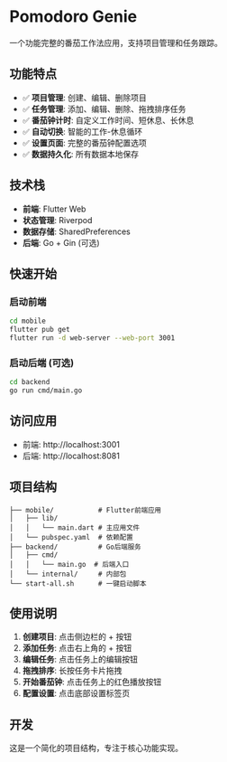 # Pomodoro Genie

一个功能完整的番茄工作法应用，支持项目管理和任务跟踪。

## 功能特点

- ✅ **项目管理**: 创建、编辑、删除项目
- ✅ **任务管理**: 添加、编辑、删除、拖拽排序任务
- ✅ **番茄钟计时**: 自定义工作时间、短休息、长休息
- ✅ **自动切换**: 智能的工作-休息循环
- ✅ **设置页面**: 完整的番茄钟配置选项
- ✅ **数据持久化**: 所有数据本地保存

## 技术栈

- **前端**: Flutter Web
- **状态管理**: Riverpod
- **数据存储**: SharedPreferences
- **后端**: Go + Gin (可选)

## 快速开始

### 启动前端
```bash
cd mobile
flutter pub get
flutter run -d web-server --web-port 3001
```

### 启动后端 (可选)
```bash
cd backend
go run cmd/main.go
```

## 访问应用

- 前端: http://localhost:3001
- 后端: http://localhost:8081

## 项目结构

```
├── mobile/           # Flutter前端应用
│   ├── lib/
│   │   └── main.dart # 主应用文件
│   └── pubspec.yaml  # 依赖配置
├── backend/          # Go后端服务
│   ├── cmd/
│   │   └── main.go  # 后端入口
│   └── internal/     # 内部包
└── start-all.sh      # 一键启动脚本
```

## 使用说明

1. **创建项目**: 点击侧边栏的 + 按钮
2. **添加任务**: 点击右上角的 + 按钮
3. **编辑任务**: 点击任务上的编辑按钮
4. **拖拽排序**: 长按任务卡片拖拽
5. **开始番茄钟**: 点击任务上的红色播放按钮
6. **配置设置**: 点击底部设置标签页

## 开发

这是一个简化的项目结构，专注于核心功能实现。